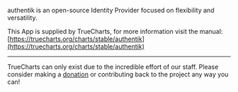 authentik is an open-source Identity Provider focused on flexibility and versatility.

This App is supplied by TrueCharts, for more information visit the manual: [https://truecharts.org/charts/stable/authentik](https://truecharts.org/charts/stable/authentik)

---

TrueCharts can only exist due to the incredible effort of our staff.
Please consider making a [donation](https://truecharts.org/about/sponsor) or contributing back to the project any way you can!

